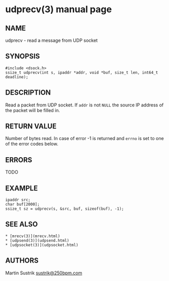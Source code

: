 # udprecv(3) manual page

## NAME

udprecv - read a message from UDP socket

## SYNOPSIS

```
#include <dsock.h>
ssize_t udprecv(int s, ipaddr *addr, void *buf, size_t len, int64_t deadline);
```

## DESCRIPTION

Read a packet from UDP socket. If `addr` is not `NULL` the source IP address of the packet will be filled in.

## RETURN VALUE

Number of bytes read. In case of error -1 is returned and `errno` is set to one of the error codes below.

## ERRORS

TODO

## EXAMPLE

```
ipaddr src;
char buf[2000];
ssize_t sz = udprecv(s, &src, buf, sizeof(buf), -1);
```

## SEE ALSO

```
* [mrecv(3)](mrecv.html)
* [udpsend(3)](udpsend.html)
* [udpsocket(3)](udpsocket.html)
```

## AUTHORS

Martin Sustrik <sustrik@250bpm.com>

